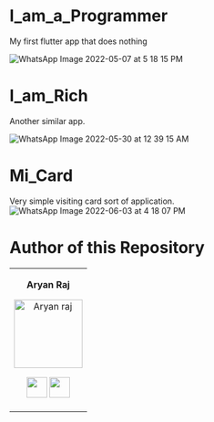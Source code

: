 # I_am_a_Programmer

My first flutter app that does nothing

![WhatsApp Image 2022-05-07 at 5 18 15 PM](https://user-images.githubusercontent.com/75358720/167253085-e3c7fda8-a7e0-4e0b-b939-f84cb77f4d82.jpeg)


# I_am_Rich

Another similar app.


![WhatsApp Image 2022-05-30 at 12 39 15 AM](https://user-images.githubusercontent.com/75358720/170887530-803d99c0-2108-4e62-8e0b-ec1c0e442c22.jpeg)

# Mi_Card
Very simple visiting card sort of application.
![WhatsApp Image 2022-06-03 at 4 18 07 PM](https://user-images.githubusercontent.com/75358720/171840052-b56137be-c8a3-4e59-a077-e7d87ac81cba.jpeg)



# Author of this Repository
<table align="center">
<tr align="center">
<td>

**Aryan Raj**

<p align="center">
<img src = "https://media-exp1.licdn.com/dms/image/C4D03AQEvTogVnAnOvQ/profile-displayphoto-shrink_400_400/0/1630781238410?e=1659571200&v=beta&t=RzDw7VEdzCq2jgnFhGWuS3hmvuHLO9MAU3UF_-MjYik"  height="120" alt="Aryan raj">
</p>
<p align="center">
<a href = "https://github.com/aryanraj2713"><img src = "http://www.iconninja.com/files/241/825/211/round-collaboration-social-github-code-circle-network-icon.svg" width="36" height = "36"/></a>
<a href = "https://www.linkedin.com/in/aryan-raj-3a68b39a/">
<img src = "http://www.iconninja.com/files/863/607/751/network-linkedin-social-connection-circular-circle-media-icon.svg" width="36" height="36"/>
</a>
</p>

</td>
